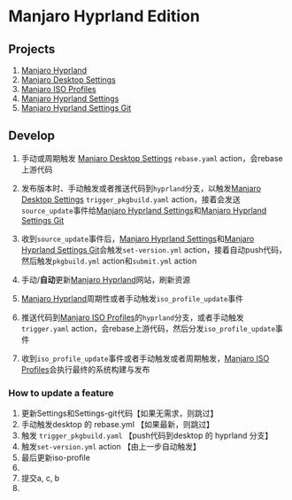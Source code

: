 # Manjaro Hyprland Edition

## Projects

1. [Manjaro Hyprland](https://github.com/manjaro-hyprland/manjaro-hyprland)
2. [Manjaro Desktop Settings](https://github.com/manjaro-hyprland/desktop-settings)
3. [Manjaro ISO Profiles](https://github.com/manjaro-hyprland/iso-profiles)
4. [Manjaro Hyprland Settings](https://github.com/manjaro-hyprland/manjaro-hyprland-settings)
5. [Manjaro Hyprland Settings Git](https://github.com/manjaro-hyprland/manjaro-hyprland-settings-git)


## Develop

1. 手动或周期触发 [Manjaro Desktop Settings](https://github.com/manjaro-hyprland/desktop-settings) `rebase.yaml` action，会rebase上游代码

2. 发布版本时、手动触发或者推送代码到`hyprland`分支，以触发[Manjaro Desktop Settings](https://github.com/manjaro-hyprland/desktop-settings) `trigger_pkgbuild.yaml` action，接着会发送`source_update`事件给[Manjaro Hyprland Settings](https://github.com/manjaro-hyprland/manjaro-hyprland-settings)和[Manjaro Hyprland Settings Git](https://github.com/manjaro-hyprland/manjaro-hyprland-settings-git)

3. 收到`source_update`事件后，[Manjaro Hyprland Settings](https://github.com/manjaro-hyprland/manjaro-hyprland-settings)和[Manjaro Hyprland Settings Git](https://github.com/manjaro-hyprland/manjaro-hyprland-settings-git)会触发`set-version.yml` action，接着自动push代码，然后触发`pkgbuild.yml` action和`submit.yml` action

4. 手动/**自动**更新[Manjaro Hyprland](https://github.com/manjaro-hyprland/manjaro-hyprland)网站，刷新资源

5. [Manjaro Hyprland](https://github.com/manjaro-hyprland/manjaro-hyprland)周期性或者手动触发`iso_profile_update`事件

6. 推送代码到[Manjaro ISO Profiles](https://github.com/manjaro-hyprland/iso-profiles)的`hyprland`分支，或者手动触发 `trigger.yaml` action，会rebase上游代码，然后分发`iso_profile_update`事件

7. 收到`iso_profile_update`事件或者手动触发或者周期触发，[Manjaro ISO Profiles](https://github.com/manjaro-hyprland/iso-profiles)会执行最终的系统构建与发布

### How to update a feature

1. 更新Settings和Settings-git代码【如果无需求，则跳过】
2. 手动触发desktop 的 rebase.yml 【如果最新，则跳过】
3. 触发 `trigger_pkgbuild.yaml` 【push代码到desktop 的 hyprland 分支】
4. 触发`set-version.yml` action 【由上一步自动触发】
5. 最后更新iso-profile
6. 
7. 提交a, c, b
8. 
